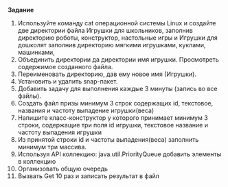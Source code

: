 **Задание**
1) Используйте команду cat операционной системы Linux и создайте две
   директории файла Игрушки для школьников, заполнив директорию
   роботы, конструктор, настольные игры и Игрушки для дошколят
   заполнив директорию мягкими игрушками, куклами, машинками,
2) Объединить директории да директории имя игрушки. Просмотреть
   содержимое созданного файла.
3) Переименовать директорию, дав ему новое имя (Игрушки).
4) Установить и удалить snap-пакет.
5) Добавить задачу для выполнения каждые 3 минуты (запись во все
   файлы).
6) Создать файл призы минимум 3 строк содержащих id, текстовое,
   названия и частоту выпадение игрушки(веса)
7) Напишите класс-конструктор у которого принимает минимум 3 строки,
   содержащие три поля id игрушки, текстовое название и частоту
   выпадения игрушки
8) Из принятой строки id и частоты выпадения(веса) заполнить минимум
   три массива.
9) Используя API коллекцию: java.util.PriorityQueue добавить элементы в
   коллекцию
10) Организовать общую очередь
11) Вызвать Get 10 раз и записать результат в файл